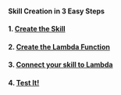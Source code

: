 #### Skill Creation in 3 Easy Steps

#### 1. [Create the Skill](./PAGE1.md#title)
#### 2. [Create the Lambda Function](./PAGE2.md#title)
#### 3. [Connect your skill to Lambda](./PAGE3.md#title)

#### 4. [Test It!](./PAGE4.md#title) 
